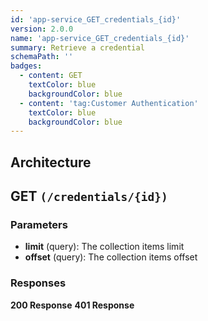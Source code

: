 ```yaml
---
id: 'app-service_GET_credentials_{id}'
version: 2.0.0
name: 'app-service_GET_credentials_{id}'
summary: Retrieve a credential
schemaPath: ''
badges:
  - content: GET
    textColor: blue
    backgroundColor: blue
  - content: 'tag:Customer Authentication'
    textColor: blue
    backgroundColor: blue
---
```

## Architecture
<NodeGraph />



## GET `(/credentials/{id})`

### Parameters
- **limit** (query): The collection items limit
- **offset** (query): The collection items offset




### Responses
**200 Response**
<SchemaViewer file="response-200.json" maxHeight="500" id="response-200" />
      **401 Response**
<SchemaViewer file="response-401.json" maxHeight="500" id="response-401" />

